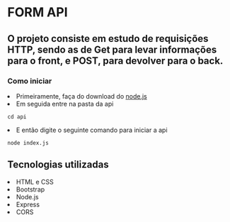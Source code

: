 # FORM API

## O projeto consiste em estudo de requisições HTTP, sendo as de Get para levar informações para o front, e POST, para devolver para o back.

### Como iniciar
<li> Primeiramente, faça do download do <a href="https://nodejs.org/en/" target="_blank">node.js</a>
<li> Em seguida entre na pasta da api

```
cd api
```

<li> E então digite o seguinte comando para iniciar a api

```
node index.js
```

## Tecnologias utilizadas
<li>HTML e CSS
<li>Bootstrap
<li>Node.js
<li>Express
<li>CORS

